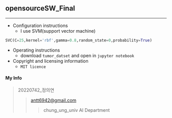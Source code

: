 ## opensourceSW_Final
------------
+ Configuration instructions
  + I use SVM(support vector machine)
``` Python
SVC(C=25,kernel='rbf',gamma=0.8,random_state=0,probability=True)
```
+ Operating instructions
  + download `tumor_datset` and open in `jupyter notebook`
+ Copyright and licensing information
  + `MIT licence` 

#### My Info
> 20220742_정의연
>> antt6942@gmail.com
>>> chung_ung_univ AI Department
